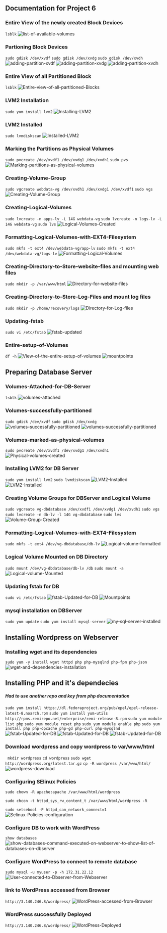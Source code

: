 ## **Documentation for Project 6**

### Entire View of the newly created Block Devices 

`lsblk`
![list-of-available-volumes](./Images-Webserver/f-disk-partition.png)

### Partioning Block Devices
`sudo gdisk /dev/xvdf`
`sudo gdisk /dev/xvdg`
`sudo gdisk /dev/xvdh`
![adding-partition-xvdf](./Images-Webserver/f-disk.png)
![adding-partition-xvdg](./Images-Webserver/xvdg.png)
![adding-partition-xvdh](./Images-Webserver/xvdh.png)


### Entire View of all Partitioned Block
`lsblk`
![Entire-view-of-all-partitioned-Blocks](./Images-Webserver/Entire-partition.png)

### LVM2 Installation
`sudo yum install lvm2`
![Installing-LVM2](./Images-Webserver/installing-lvm2.png)

### LVM2 Installed
`sudo lvmdiskscan`
![Installed-LVM2](./Images-Webserver/lvmdiskscan.png)

### Marking the Partitions as Physical Volumes
`sudo pvcreate /dev/xvdf1 /dev/xvdg1 /dev/xvdh1`
`sudo pvs`
![Marking-partitions-as-physical-volumes](./Images-Webserver/creating-physical-volume.png)


### Creating-Volume-Group
`sudo vgcreate webdata-vg /dev/xvdh1 /dev/xvdg1 /dev/xvdf1`
`sudo vgs`
![Creating-Volume-Group](./Images-Webserver/vg-created.png)


### Creating-Logical-Volumes
`sudo lvcreate -n apps-lv -L 14G webdata-vg`
`sudo lvcreate -n logs-lv -L 14G webdata-vg`
`sudo lvs`
![Logical-Volumes-Created](./Images-Webserver/logical-volume-created.png)

### Formatting-Logical-Volumes-with-EXT4-Filesystem
`sudo mkfs -t ext4 /dev/webdata-vg/app-lv`
`sudo mkfs -t ext4 /dev/webdata-vg/logs-lv`
![Formatting-Logical-Volumes](./Images-WebServer/formatting-logical-volumes.png)

### Creating-Directory-to-Store-website-files and mounting web files
`sudo mkdir -p /var/www/html`
![Directory-for-website-files](./Images-WebServer/create-dir%26mount-apps-lv.png)

### Creating-Directory-to-Store-Log-Files and mount log files
`sudo mkdir -p /home/recovery/logs`
![Directory-for-Log-files](./Images-WebServer/create%20recovery%26logfiles.png)



### Updating-fstab
`sudo vi /etc/fstab`
![fstab-updated](./Images-WebServer/wordpress-mount.png)

### Entire-setup-of-Volumes
`df -h`
![View-of-the-entire-setup-of-volumes](./Images-Webserver/mount-reload.png)
![mountpoints](./Images-WebServer/mountpoints.png)
## **Preparing Database Server**

### Volumes-Attached-for-DB-Server
`lsblk`
![volumes-attached](./Images-Database/disk.png)


### Volumes-successfully-partitioned
`sudo gdisk /dev/xvdf`
`sudo gdisk /dev/xvdg`
![volumes-successfully-partitioned](./Images-Database/xvdf-db.png)
![volumes-successfully-partitioned](./Images-Database/xvdg-db.png)

### Volumes-marked-as-physical-volumes
`sudo pvcreate /dev/xvdf1 /dev/xvdg1 /dev/xvdh1`
![Physical-volumes-created](./Images-Database/physical-volumes.png)

### Installing LVM2 for DB Server
`sudo yum install lvm2`
`sudo lvmdiskscan`
![LVM2-Installed](./Images-Database/lvm2.png)
![LVM2-Installed](./Images-Database/lvmdiskscan.png)
### Creating Volume Groups for DBServer and Logical Volume
`sudo vgcreate vg-dbdatabase /dev/xvdf1 /dev/xvdg1 /dev/xvdh1`
`sudo vgs`
`sudo lvcreate -n db-lv -l 14G vg-dbdatabase`
`sudo lvs`
![Volume-Group-Created](./Images-Database/vg-lv-created.png)



### Formatting-Logical-Volumes-with-EXT4-Filesystem
`sudo mkfs -t ext4 /dev/vg-dbdatabase/db-lv`
![Logical-volume-formatted](./Images-Database/format-disk.png)

### Logical Volume Mounted on DB Directory
`sudo mount /dev/vg-dbdatabase/db-lv /db`
`sudo mount -a`
![Logical-volume-Mounted](./Images-Database/mount%25reload.png)

### Updating fstab for DB
`sudo vi /etc/fstab`
![fstab-Updated-for-DB](./Images-Database/fstab.png)
![Mountpoints](./Images-Database/mountpoints.png)
### mysql installation on DBServer
`sudo yum update`
`sudo yum install mysql-server`
![my-sql-server-installed](./Images-Database/mysql.png)

## **Installing Wordpress on Webserver**
### Installing wget and its dependencies
`sudo yum -y install wget httpd php php-mysqlnd php-fpm php-json`
![wget-and-dependencies-installation](./Images-Webserver/installing-apache%26dependecies.png)

## **Installing PHP and it's dependecies**
##### Had to use another repo and key from php documentation
`sudo yum install https://dl.fedoraproject.org/pub/epel/epel-release-latest-8.noarch.rpm`
`sudo yum install yum-utils http://rpms.remirepo.net/enterprise/remi-release-8.rpm`
`sudo yum module list php`
`sudo yum module reset php`
`sudo yum module enable php`
`sudo yum install php php-opcache php-gd php-curl php-mysqlnd`
![fstab-Updated-for-DB](./Images-Webserver/installing-php-dependecies.png)
![fstab-Updated-for-DB](./Images-Webserver/php-installed%26enabled.png)
![fstab-Updated-for-DB](./Images-Webserver/php.png)

### Download wordpress and copy wordpress to var/www/html
` mkdir wordpress`
`cd wordpress`
`sudo wget http://wordpress.org/latest.tar.gz`
`cp -R wordpress /var/www/html/`
![wordpress-download](./Images-WebServer/wordpress.png)

### Configuring SElinux Policies
`sudo chown -R apache:apache /var/www/html/wordpress`

`sudo chcon -t httpd_sys_rw_content_t /var/www/html/wordpress -R`

`sudo setsebool -P httpd_can_network_connect=1`
![Selinux-Policies-configuration](./Images-WebServer/selinux.png)

### Configure DB to work with WordPress
`show databases`
![show-databases-command-executed-on-webserver-to-show-list-of-databases-on-dbserver](./Images-Database/database.png)

### Configure WordPress to connect to remote database
`sudo mysql -u myuser -p -h 172.31.22.12`
![User-connected-to-Dbserver-from-Webserver](./Images-Database/connect-wordpress-with-remote-user.png)

### link to WordPress accessed from Browser
`http://3.140.246.8/wordpress/`
![WordPress-accessed-from-Browser](./Images-WebServer/Wordpress-accessed.png)

### WordPress successfully Deployed
`http://3.140.246.8/wordpress/`
![WordPress-Deployed](./Images-WebServer/successfully-deployed-wordpress.png)